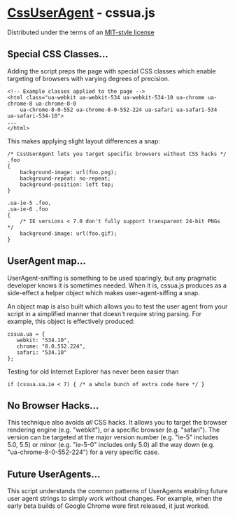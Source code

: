# [CssUserAgent][1] - cssua.js
Distributed under the terms of an [MIT-style license][2]

## Special CSS Classes...

Adding the script preps the page with special CSS classes which enable targeting of browsers with varying degrees of precision.

	<!-- Example classes applied to the page -->
	<html class="ua-webkit ua-webkit-534 ua-webkit-534-10 ua-chrome ua-chrome-8 ua-chrome-8-0
		ua-chrome-8-0-552 ua-chrome-8-0-552-224 ua-safari ua-safari-534 ua-safari-534-10">
	...
	</html>

This makes applying slight layout differences a snap:

	/* CssUserAgent lets you target specific browsers without CSS hacks */
	.foo
	{
		background-image: url(foo.png);
		background-repeat: no-repeat;
		background-position: left top;
	}

	.ua-ie-5 .foo,
	.ua-ie-6 .foo
	{
		/* IE versions < 7.0 don't fully support transparent 24-bit PNGs */
		background-image: url(foo.gif);
	}

## UserAgent map...

UserAgent-sniffing is something to be used sparingly, but any pragmatic developer knows it is
sometimes needed. When it is, cssua.js produces as a side-effect a helper object which makes
user-agent-siffing a snap.

An object map is also built which allows you to test the user agent from your script in a simplified
manner that doesn't require string parsing. For example, this object is effectively produced:

	cssua.ua = {
	   webkit: "534.10",
	   chrome: "8.0.552.224",
	   safari: "534.10"
	};

Testing for old Internet Explorer has never been easier than

	if (cssua.ua.ie < 7) { /* a whole bunch of extra code here */ }

## No Browser Hacks...

This technique also avoids *all* CSS hacks. It allows you to target the browser rendering engine
(e.g. "webkit"), or a specific browser (e.g. "safari"). The version can be targeted at the major version
number (e.g. "ie-5" includes 5.0, 5.5) or minor (e.g. "ie-5-0" includes only 5.0) all the way down
(e.g. "ua-chrome-8-0-552-224") for a very specific case.

## Future UserAgents...

This script understands the common patterns of UserAgents enabling future user agent strings to simply
work without changes. For example, when the early beta builds of Google Chrome were first released,
it just worked.

  [1]: http://cssuseragent.org
  [2]: https://bitbucket.org/mckamey/cssuseragent/src/tip/LICENSE.txt
